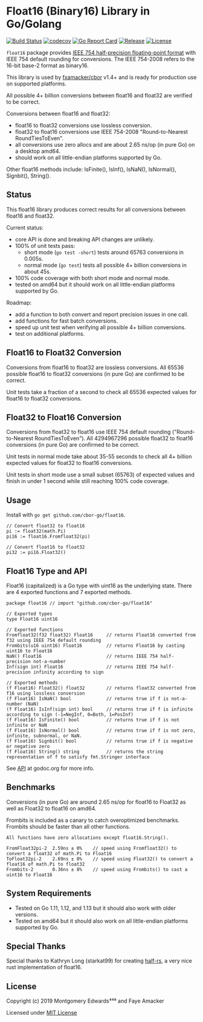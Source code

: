 # Float16 (Binary16) Library in Go/Golang
[![Build Status](https://travis-ci.org/cbor-go/float16.svg?branch=master)](https://travis-ci.org/cbor-go/float16)
[![codecov](https://codecov.io/gh/cbor-go/float16/branch/master/graph/badge.svg?v=4)](https://codecov.io/gh/cbor-go/float16)
[![Go Report Card](https://goreportcard.com/badge/github.com/cbor-go/float16)](https://goreportcard.com/report/github.com/cbor-go/float16)
[![Release](https://img.shields.io/github/release/cbor-go/float16.svg?style=flat-square)](https://github.com/cbor-go/float16/releases)
[![License](http://img.shields.io/badge/license-mit-blue.svg?style=flat-square)](https://raw.githubusercontent.com/cbor-go/float16/master/LICENSE)

`float16` package provides [IEEE 754 half-precision floating-point format](https://en.wikipedia.org/wiki/Half-precision_floating-point_format) with IEEE 754 default rounding for conversions.  The IEEE 754-2008 refers to the 16-bit base-2 format as binary16.

This library is used by [fxamacker/cbor](https://github.com/fxamacker/cbor) v1.4+ and is ready for production use on supported platforms.

All possible 4+ billion conversions between float16 and float32 are verified to be correct.

Conversions between float16 and float32:

* float16 to float32 conversions use lossless conversion.
* float32 to float16 conversions use IEEE 754-2008 "Round-to-Nearest RoundTiesToEven".
* all conversions use zero allocs and are about 2.65 ns/op (in pure Go) on a desktop amd64.
* should work on all little-endian platforms supported by Go.

Other float16 methods include: IsFinite(), IsInf(), IsNaN(), IsNormal(), Signbit(), String().

## Status
This float16 library produces correct results for all conversions between float16 and float32.

Current status:

* core API is done and breaking API changes are unlikely.
* 100% of unit tests pass:
  * short mode (`go test -short`) tests around 65763 conversions in 0.005s.  
  * normal mode (`go test`) tests all possible 4+ billion conversions in about 45s.  
* 100% code coverage with both short mode and normal mode.  
* tested on amd64 but it should work on all little-endian platforms supported by Go.
 
Roadmap: 
* add a function to both convert and report precision issues in one call.
* add functions for fast batch conversions.
* speed up unit test when verifying all possible 4+ billion conversions.
* test on additional platforms.
 
## Float16 to Float32 Conversion
Conversions from float16 to float32 are lossless conversions.  All 65536 possible float16 to float32 conversions (in pure Go) are confirmed to be correct.  

Unit tests take a fraction of a second to check all 65536 expected values for float16 to float32 conversions.

## Float32 to Float16 Conversion
Conversions from float32 to float16 use IEEE 754 default rounding ("Round-to-Nearest RoundTiesToEven").  All 4294967296 possible float32 to float16 conversions (in pure Go) are confirmed to be correct.  

Unit tests in normal mode take about 35-55 seconds to check all 4+ billion expected values for float32 to float16 conversions.  

Unit tests in short mode use a small subset (65763) of expected values and finish in under 1 second while still reaching 100% code coverage.

## Usage
Install with `go get github.com/cbor-go/float16`.
```
// Convert float32 to float16
pi := float32(math.Pi)
pi16 := float16.Fromfloat32(pi)

// Convert float16 to float32
pi32 := pi16.Float32()
```

## Float16 Type and API
Float16 (capitalized) is a Go type with uint16 as the underlying state.  There are 4 exported functions and 7 exported  methods.
```
package float16 // import "github.com/cbor-go/float16"

// Exported types
type Float16 uint16

// Exported functions
Fromfloat32(f32 float32) Float16     // returns Float16 converted from f32 using IEEE 754 default rounding
Frombits(u16 uint16) Float16         // returns Float16 by casting uint16 to Float16
NaN() Float16                        // returns IEEE 754 half-precision not-a-number
Inf(sign int) Float16                // returns IEEE 754 half-precision infinity according to sign

// Exported methods
(f Float16) Float32() float32        // returns float32 converted from f16 using lossless conversion
(f Float16) IsNaN() bool             // returns true if f is not-a-number (NaN)
(f Float16) IsInf(sign int) bool     // returns true if f is infinite according to sign (-1=NegInf, 0=Both, 1=PosInf)
(f Float16) IsFinite() bool          // returns true if f is not infinite or NaN
(f Float16) IsNormal() bool          // returns true if f is not zero, infinite, subnormal, or NaN.
(f Float16) Signbit() bool           // returns true if f is negative or negative zero
(f Float16) String() string          // returns the string representation of f to satisfy fmt.Stringer interface
```
See [API](https://godoc.org/github.com/cbor-go/float16) at godoc.org for more info.

## Benchmarks
Conversions (in pure Go) are around 2.65 ns/op for float16 to Float32 as well as Float32 to float16 on amd64.

Frombits is included as a canary to catch overoptimized benchmarks. Frombits should be faster than all other functions.
```
All functions have zero allocations except float16.String().

FromFloat32pi-2  2.59ns ± 0%    // speed using Fromfloat32() to convert a float32 of math.Pi to Float16
ToFloat32pi-2    2.69ns ± 0%    // speed using Float32() to convert a float16 of math.Pi to float32
Frombits-2       0.36ns ± 8%    // speed using Frombits() to cast a uint16 to Float16
```

## System Requirements
* Tested on Go 1.11, 1.12, and 1.13 but it should also work with older versions.
* Tested on amd64 but it should also work on all little-endian platforms supported by Go.

## Special Thanks
Special thanks to Kathryn Long (starkat99) for creating [half-rs](https://github.com/starkat99/half-rs), a very nice rust implementation of float16.

## License
Copyright (c) 2019 Montgomery Edwards⁴⁴⁸ and Faye Amacker

Licensed under [MIT License](LICENSE)
